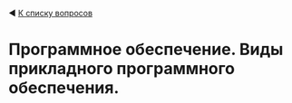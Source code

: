 ◀ [К списку вопросов](../README.md)

# Программное обеспечение. Виды прикладного программного обеспечения.